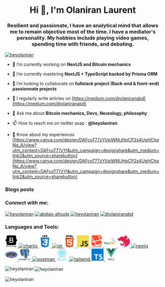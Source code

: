 <h1 align="center">Hi 👋, I'm Olaniran Laurent</h1>
<h3 align="center">Resilient and passionate, I have an analytical mind that allows me to remain objective most of the time. I have a mediator's personality. My hobbies include playing video games, spending time with friends, and debating.</h3>

<p align="left"> <a href="https://twitter.com/heyolaniran" target="blank"><img src="https://img.shields.io/twitter/follow/heyolaniran?logo=twitter&style=for-the-badge" alt="heyolaniran" /></a> </p>

- 🔭 I’m currently working on **NextJS and Bitcoin mechanics**

- 🌱 I’m currently mastering **NextJS + TypeScript backed by Prisma ORM**

- 👯 I’m looking to collaborate on **fullstack project (Back-end & front-end) passionnate projects**

- 📝 I regularly write articles on [https://medium.com/@olaniranabd](https://medium.com/@olaniranabd)

- 💬 Ask me about **Bitcoin mechanics, Devs, Neurology, philosophy**

- 📫 How to reach me on twitter asap : **@heyolaniran**

- 📄 Know about my experiences [https://www.canva.com/design/DAFcoT77zYI/piWNUHpCP2s4UgHChqNq_A/view?utm_content=DAFcoT77zYI&utm_campaign=designshare&utm_medium=link2&utm_source=sharebutton](https://www.canva.com/design/DAFcoT77zYI/piWNUHpCP2s4UgHChqNq_A/view?utm_content=DAFcoT77zYI&utm_campaign=designshare&utm_medium=link2&utm_source=sharebutton)

### Blogs posts
<!-- BLOG-POST-LIST:START -->
<!-- BLOG-POST-LIST:END -->

<h3 align="left">Connect with me:</h3>
<p align="left">
<a href="https://twitter.com/heyolaniran" target="blank"><img align="center" src="https://raw.githubusercontent.com/rahuldkjain/github-profile-readme-generator/master/src/images/icons/Social/twitter.svg" alt="heyolaniran" height="30" width="40" /></a>
<a href="https://www.linkedin.com/in/abdias-afouda-06461022a/" target="blank"><img align="center" src="https://raw.githubusercontent.com/rahuldkjain/github-profile-readme-generator/master/src/images/icons/Social/linked-in-alt.svg" alt="abdias-afouda" height="30" width="40" /></a>
<a href="https://instagram.com/heyolaniran" target="blank"><img align="center" src="https://raw.githubusercontent.com/rahuldkjain/github-profile-readme-generator/master/src/images/icons/Social/instagram.svg" alt="heyolaniran" height="30" width="40" /></a>
<a href="https://medium.com/@olaniranabd" target="blank"><img align="center" src="https://raw.githubusercontent.com/rahuldkjain/github-profile-readme-generator/master/src/images/icons/Social/medium.svg" alt="@olaniranabd" height="30" width="40" /></a>
</p>

<h3 align="left">Languages and Tools:</h3>
<p align="left"> <a href="https://getbootstrap.com" target="_blank" rel="noreferrer"> <img src="https://raw.githubusercontent.com/devicons/devicon/master/icons/bootstrap/bootstrap-plain-wordmark.svg" alt="bootstrap" width="40" height="40"/> </a> <a href="https://www.chartjs.org" target="_blank" rel="noreferrer"> <img src="https://www.chartjs.org/media/logo-title.svg" alt="chartjs" width="40" height="40"/> </a> <a href="https://www.w3schools.com/css/" target="_blank" rel="noreferrer"> <img src="https://raw.githubusercontent.com/devicons/devicon/master/icons/css3/css3-original-wordmark.svg" alt="css3" width="40" height="40"/> </a> <a href="https://git-scm.com/" target="_blank" rel="noreferrer"> <img src="https://www.vectorlogo.zone/logos/git-scm/git-scm-icon.svg" alt="git" width="40" height="40"/> </a> <a href="https://www.w3.org/html/" target="_blank" rel="noreferrer"> <img src="https://raw.githubusercontent.com/devicons/devicon/master/icons/html5/html5-original-wordmark.svg" alt="html5" width="40" height="40"/> </a> <a href="https://developer.mozilla.org/en-US/docs/Web/JavaScript" target="_blank" rel="noreferrer"> <img src="https://raw.githubusercontent.com/devicons/devicon/master/icons/javascript/javascript-original.svg" alt="javascript" width="40" height="40"/> </a> <a href="https://laravel.com/" target="_blank" rel="noreferrer"> <img src="https://raw.githubusercontent.com/devicons/devicon/master/icons/laravel/laravel-plain-wordmark.svg" alt="laravel" width="40" height="40"/> </a> <a href="https://www.mysql.com/" target="_blank" rel="noreferrer"> <img src="https://raw.githubusercontent.com/devicons/devicon/master/icons/mysql/mysql-original-wordmark.svg" alt="mysql" width="40" height="40"/> </a> <a href="https://nestjs.com/" target="_blank" rel="noreferrer"> <img src="https://raw.githubusercontent.com/devicons/devicon/master/icons/nestjs/nestjs-plain.svg" alt="nestjs" width="40" height="40"/> </a> <a href="https://nextjs.org/" target="_blank" rel="noreferrer"> <img src="https://cdn.worldvectorlogo.com/logos/nextjs-2.svg" alt="nextjs" width="40" height="40"/> </a> <a href="https://www.php.net" target="_blank" rel="noreferrer"> <img src="https://raw.githubusercontent.com/devicons/devicon/master/icons/php/php-original.svg" alt="php" width="40" height="40"/> </a> <a href="https://www.postgresql.org" target="_blank" rel="noreferrer"> <img src="https://raw.githubusercontent.com/devicons/devicon/master/icons/postgresql/postgresql-original-wordmark.svg" alt="postgresql" width="40" height="40"/> </a> <a href="https://postman.com" target="_blank" rel="noreferrer"> <img src="https://www.vectorlogo.zone/logos/getpostman/getpostman-icon.svg" alt="postman" width="40" height="40"/> </a> <a href="https://reactjs.org/" target="_blank" rel="noreferrer"> <img src="https://raw.githubusercontent.com/devicons/devicon/master/icons/react/react-original-wordmark.svg" alt="react" width="40" height="40"/> </a> <a href="https://tailwindcss.com/" target="_blank" rel="noreferrer"> <img src="https://www.vectorlogo.zone/logos/tailwindcss/tailwindcss-icon.svg" alt="tailwind" width="40" height="40"/> </a> <a href="https://www.typescriptlang.org/" target="_blank" rel="noreferrer"> <img src="https://raw.githubusercontent.com/devicons/devicon/master/icons/typescript/typescript-original.svg" alt="typescript" width="40" height="40"/> </a> <a href="https://vuejs.org/" target="_blank" rel="noreferrer"> <img src="https://raw.githubusercontent.com/devicons/devicon/master/icons/vuejs/vuejs-original-wordmark.svg" alt="vuejs" width="40" height="40"/> </a> </p>

<p><img align="left" src="https://github-readme-stats.vercel.app/api/top-langs?username=heyolaniran&show_icons=true&locale=en&layout=compact" alt="heyolaniran" /></p>

<p>&nbsp;<img align="center" src="https://github-readme-stats.vercel.app/api?username=heyolaniran&show_icons=true&locale=en" alt="heyolaniran" /></p>

<p><img align="center" src="https://github-readme-streak-stats.herokuapp.com/?user=heyolaniran&" alt="heyolaniran" /></p>


